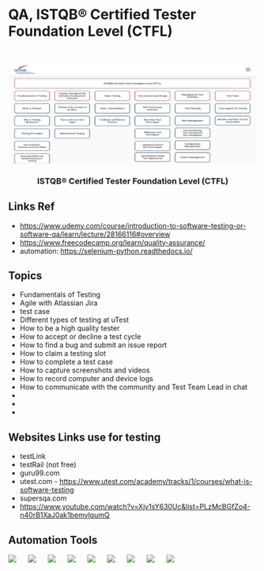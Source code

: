 # QA, ISTQB® Certified Tester Foundation Level (CTFL) 

<br />
<p align="center">
  <a href="#">
    <img src="public/qa.png" alt="ISTQB" width="500" height="200">
  </a>
    <strong>
    <h3 align="center" >ISTQB® Certified Tester Foundation Level (CTFL) </h3>
  </strong>
  </p>

## Links Ref
- https://www.udemy.com/course/introduction-to-software-testing-or-software-qa/learn/lecture/28166116#overview
- https://www.freecodecamp.org/learn/quality-assurance/
- automation:
https://selenium-python.readthedocs.io/



## Topics

-   Fundamentals of Testing
-   Agile with Atlassian Jira
-   test case
- Different types of testing at uTest
- How to be a high quality tester
- How to accept or decline a test cycle
- How to find a bug and submit an issue report
- How to claim a testing slot
- How to complete a test case
- How to capture screenshots and videos
- How to record computer and device logs
- How to communicate with the community and Test Team Lead in chat
-   
-   
-   




## Websites Links use for testing

-   testLink
-   testRail (not free)
-   guru99.com
- utest.com  -   https://www.utest.com/academy/tracks/1/courses/what-is-software-testing 
- supersqa.com
- https://www.youtube.com/watch?v=Xjv1sY630Uc&list=PLzMcBGfZo4-n40rB1XaJ0ak1bemvlqumQ



## Automation Tools 
<img align="left" style="padding-right:10px;" src="https://cdn.jsdelivr.net/npm/simple-icons@3.13.0/icons/python.svg" width="30">

<img align="left" style="padding-right:10px;" src="https://cdn.jsdelivr.net/npm/simple-icons@3.13.0/icons/jenkins.svg" width="30">

<img align="left" style="padding-right:10px;" src="https://cdn.jsdelivr.net/npm/simple-icons@3.13.0/icons/linux.svg" width="30">

<img align="left" style="padding-right:10px;" src="https://cdn.jsdelivr.net/npm/simple-icons@3.13.0/icons/docker.svg" width="30">

<img align="left" style="padding-right:10px;" src="https://cdn.jsdelivr.net/npm/simple-icons@3.13.0/icons/amazonaws.svg" width="30">

<img align="left" style="padding-right:10px;" src="https://cdn.jsdelivr.net/npm/simple-icons@3.13.0/icons/java.svg" width="30">

<img align="left" style="padding-right:10px;" src="https://cdn.jsdelivr.net/npm/simple-icons@3.13.0/icons/mysql.svg" width="30">

<img align="left" style="padding-right:10px;" src="https://cdn.jsdelivr.net/npm/simple-icons@9.19.0/icons/selenium.svg" width="30">

<img align="left" style="padding-right:10px;" src="https://cdn.jsdelivr.net/npm/simple-icons@9.19.0/icons/pycharm.svg" width="30">



